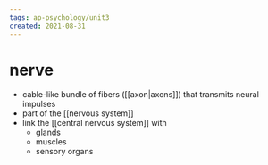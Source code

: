 ```yaml
---
tags: ap-psychology/unit3 
created: 2021-08-31
---
```


# nerve

- cable-like bundle of fibers ([[axon|axons]]) that transmits neural impulses
- part of the [[nervous system]]
- link the [[central nervous system]] with
	- glands
	- muscles
	- sensory organs